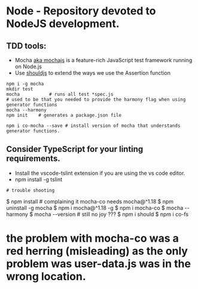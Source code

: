 # Node - Repository devoted to NodeJS development.

## TDD tools:

+ Mocha [aka mochajs](https://mochajs.org/) is a feature-rich JavaScript test framework running on Node.js
+ Use [shouldjs](https://shouldjs.github.io/) to extend the ways we use the Assertion function 
```
npm i -g mocha
mkdir test
mocha           # runs all test *spec.js 
# used to be that you needed to provide the harmony flag when using generator functions
mocha --harmony 
npm init    # generates a package.json file

npm i co-mocha --save # install version of mocha that understands generator functions.
```
## Consider TypeScript for your linting requirements.
+ Install the vscode-tslint extension if you are using the vs code editor.
+ npm install -g tslint 

```
# trouble shooting
```
  $ npm install         # complaining it mocha-co needs mocha@^1.18
  $ npm uninstall -g mocha
  $ npm i mocha@^1.18 -g
  $ npm i mocha-co
  $ mocha --harmony
  $ mocha --version     # still no joy ???
  $ npm i should
  $ npm i co-fs         
  # the problem with mocha-co was a red herring (misleading) as the only problem was user-data.js was in the wrong location.
```
